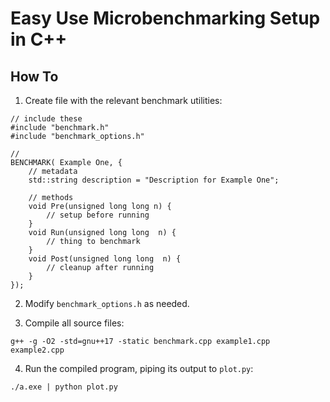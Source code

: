 # Easy Use Microbenchmarking Setup in C++

## How To

1. Create file with the relevant benchmark utilities:

```
// include these
#include "benchmark.h"
#include "benchmark_options.h"

// 
BENCHMARK( Example One, {
	// metadata
	std::string description = "Description for Example One";
	
	// methods
	void Pre(unsigned long long n) {
		// setup before running
	}
	void Run(unsigned long long  n) {
		// thing to benchmark
	}
	void Post(unsigned long long  n) {
		// cleanup after running
	}
});
```

2. Modify `benchmark_options.h` as needed.

3. Compile all source files:

```
g++ -g -O2 -std=gnu++17 -static benchmark.cpp example1.cpp example2.cpp
```

4. Run the compiled program, piping its output to `plot.py`:

```
./a.exe | python plot.py
```
